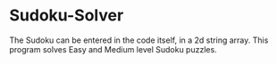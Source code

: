 # Sudoku-Solver
The Sudoku can be entered in the code itself, in a 2d string array.
This program solves Easy and Medium level Sudoku puzzles.
